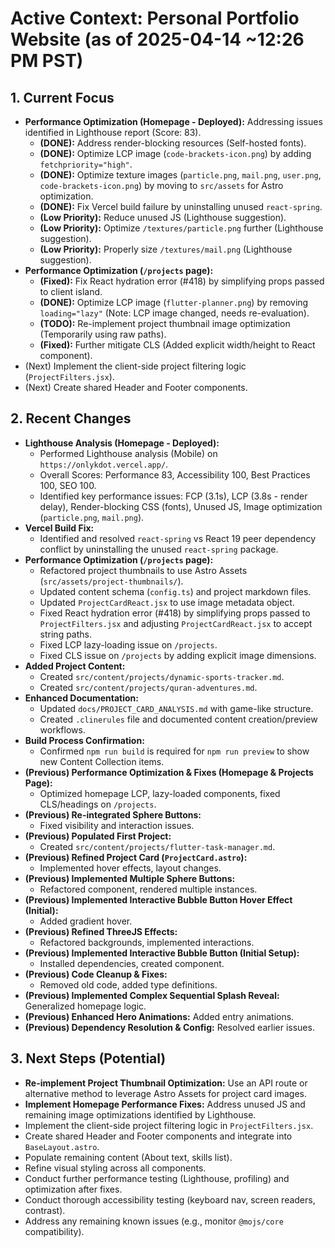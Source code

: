 # Active Context: Personal Portfolio Website (as of 2025-04-14 ~12:26 PM PST)

## 1. Current Focus

*   **Performance Optimization (Homepage - Deployed):** Addressing issues identified in Lighthouse report (Score: 83).
    *   **(DONE):** Address render-blocking resources (Self-hosted fonts).
    *   **(DONE):** Optimize LCP image (`code-brackets-icon.png`) by adding `fetchpriority="high"`.
    *   **(DONE):** Optimize texture images (`particle.png`, `mail.png`, `user.png`, `code-brackets-icon.png`) by moving to `src/assets` for Astro optimization.
    *   **(DONE):** Fix Vercel build failure by uninstalling unused `react-spring`.
    *   **(Low Priority):** Reduce unused JS (Lighthouse suggestion).
    *   **(Low Priority):** Optimize `/textures/particle.png` further (Lighthouse suggestion).
    *   **(Low Priority):** Properly size `/textures/mail.png` (Lighthouse suggestion).
*   **Performance Optimization (`/projects` page):**
    *   **(Fixed):** Fix React hydration error (#418) by simplifying props passed to client island.
    *   **(DONE):** Optimize LCP image (`flutter-planner.png`) by removing `loading="lazy"` (Note: LCP image changed, needs re-evaluation).
    *   **(TODO):** Re-implement project thumbnail image optimization (Temporarily using raw paths).
    *   **(Fixed):** Further mitigate CLS (Added explicit width/height to React component).
*   (Next) Implement the client-side project filtering logic (`ProjectFilters.jsx`).
*   (Next) Create shared Header and Footer components.

## 2. Recent Changes

*   **Lighthouse Analysis (Homepage - Deployed):**
    *   Performed Lighthouse analysis (Mobile) on `https://onlykdot.vercel.app/`.
    *   Overall Scores: Performance 83, Accessibility 100, Best Practices 100, SEO 100.
    *   Identified key performance issues: FCP (3.1s), LCP (3.8s - render delay), Render-blocking CSS (fonts), Unused JS, Image optimization (`particle.png`, `mail.png`).
*   **Vercel Build Fix:**
    *   Identified and resolved `react-spring` vs React 19 peer dependency conflict by uninstalling the unused `react-spring` package.
*   **Performance Optimization (`/projects` page):**
    *   Refactored project thumbnails to use Astro Assets (`src/assets/project-thumbnails/`).
    *   Updated content schema (`config.ts`) and project markdown files.
    *   Updated `ProjectCardReact.jsx` to use image metadata object.
    *   Fixed React hydration error (#418) by simplifying props passed to `ProjectFilters.jsx` and adjusting `ProjectCardReact.jsx` to accept string paths.
    *   Fixed LCP lazy-loading issue on `/projects`.
    *   Fixed CLS issue on `/projects` by adding explicit image dimensions.
*   **Added Project Content:**
    *   Created `src/content/projects/dynamic-sports-tracker.md`.
    *   Created `src/content/projects/quran-adventures.md`.
*   **Enhanced Documentation:**
    *   Updated `docs/PROJECT_CARD_ANALYSIS.md` with game-like structure.
    *   Created `.clinerules` file and documented content creation/preview workflows.
*   **Build Process Confirmation:**
    *   Confirmed `npm run build` is required for `npm run preview` to show new Content Collection items.
*   **(Previous) Performance Optimization & Fixes (Homepage & Projects Page):**
    *   Optimized homepage LCP, lazy-loaded components, fixed CLS/headings on `/projects`.
*   **(Previous) Re-integrated Sphere Buttons:**
    *   Fixed visibility and interaction issues.
*   **(Previous) Populated First Project:**
    *   Created `src/content/projects/flutter-task-manager.md`.
*   **(Previous) Refined Project Card (`ProjectCard.astro`):**
    *   Implemented hover effects, layout changes.
*   **(Previous) Implemented Multiple Sphere Buttons:**
    *   Refactored component, rendered multiple instances.
*   **(Previous) Implemented Interactive Bubble Button Hover Effect (Initial):**
    *   Added gradient hover.
*   **(Previous) Refined ThreeJS Effects:**
    *   Refactored backgrounds, implemented interactions.
*   **(Previous) Implemented Interactive Bubble Button (Initial Setup):**
    *   Installed dependencies, created component.
*   **(Previous) Code Cleanup & Fixes:**
    *   Removed old code, added type definitions.
*   **(Previous) Implemented Complex Sequential Splash Reveal:** Generalized homepage logic.
*   **(Previous) Enhanced Hero Animations:** Added entry animations.
*   **(Previous) Dependency Resolution & Config:** Resolved earlier issues.

## 3. Next Steps (Potential)

*   **Re-implement Project Thumbnail Optimization:** Use an API route or alternative method to leverage Astro Assets for project card images.
*   **Implement Homepage Performance Fixes:** Address unused JS and remaining image optimizations identified by Lighthouse.
*   Implement the client-side project filtering logic in `ProjectFilters.jsx`.
*   Create shared Header and Footer components and integrate into `BaseLayout.astro`.
*   Populate remaining content (About text, skills list).
*   Refine visual styling across all components.
*   Conduct further performance testing (Lighthouse, profiling) and optimization after fixes.
*   Conduct thorough accessibility testing (keyboard nav, screen readers, contrast).
*   Address any remaining known issues (e.g., monitor `@mojs/core` compatibility).